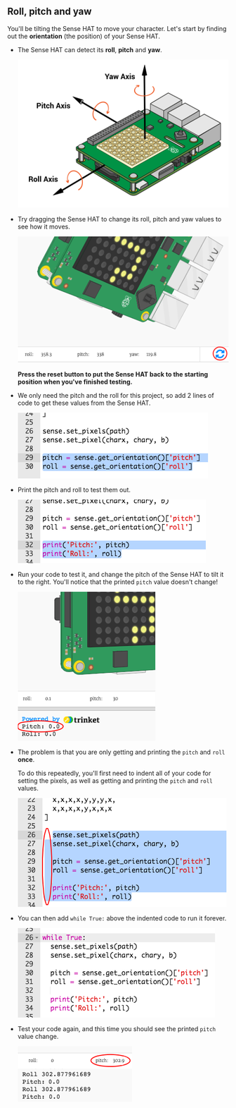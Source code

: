 ## Roll, pitch and yaw

You'll be tilting the Sense HAT to move your character. Let's start by finding out the **orientation** (the position) of your Sense HAT.

+ The Sense HAT can detect its **roll**, **pitch** and **yaw**.
    
    ![captura de pantalla](images/tightrope-rpy.png)

+ Try dragging the Sense HAT to change its roll, pitch and yaw values to see how it moves.
    
    ![captura de pantalla](images/tightrope-rpy-test.png)
    
    **Press the reset button to put the Sense HAT back to the starting position when you've finished testing.**

+ We only need the pitch and the roll for this project, so add 2 lines of code to get these values from the Sense HAT.
    
    ![captura de pantalla](images/tightrope-roll-pitch.png)

+ Print the pitch and roll to test them out.
    
    ![captura de pantalla](images/tightrope-roll-pitch-print.png)

+ Run your code to test it, and change the pitch of the Sense HAT to tilt it to the right. You'll notice that the printed `pitch` value doesn't change!
    
    ![captura de pantalla](images/tightrope-pitch-test.png)

+ The problem is that you are only getting and printing the `pitch` and `roll` **once**.
    
    To do this repeatedly, you'll first need to indent all of your code for setting the pixels, as well as getting and printing the `pitch` and `roll` values.
    
    ![captura de pantalla](images/tightrope-indent.png)

+ You can then add `while True:` above the indented code to run it forever.
    
    ![captura de pantalla](images/tightrope-forever.png)

+ Test your code again, and this time you should see the printed `pitch` value change.
    
    ![captura de pantalla](images/tightrope-pitch-test-fix.png)